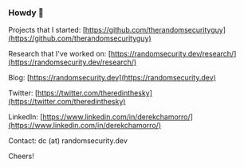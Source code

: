 ### Howdy 👋

Projects that I started: [https://github.com/therandomsecurityguy](https://github.com/therandomsecurityguy)

Research that I've worked on: [https://randomsecurity.dev/research/](https://randomsecurity.dev/research/)

Blog: [https://randomsecurity.dev](https://randomsecurity.dev)

Twitter: [https://twitter.com/theredinthesky](https://twitter.com/theredinthesky)

LinkedIn: [https://www.linkedin.com/in/derekchamorro/](https://www.linkedin.com/in/derekchamorro/)

Contact: dc (at) randomsecurity.dev

Cheers!
